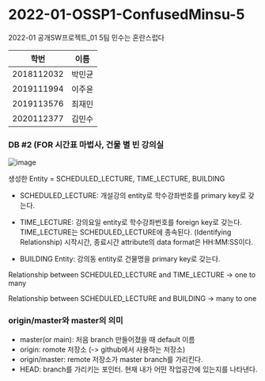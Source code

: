# 2022-01-OSSP1-ConfusedMinsu-5
2022-01 공개SW프로젝트_01 5팀 민수는 혼란스럽다

|학번|이름|
|------|---|
|2018112032|박민균|
|2019111994|이주윤|
|2019113576|최재민|
|2020112377|김민수|

### DB #2 (FOR 시간표 마법사, 건물 별 빈 강의실
![image](https://user-images.githubusercontent.com/68751201/166722346-3af109bb-0758-4b3a-8a8e-597d5a1ffd67.png)

생성한 Entity = SCHEDULED_LECTURE, TIME_LECTURE, BUILDING
* SCHEDULED_LECTURE: 개설강의 entity로 학수강좌번호를 primary key로 갖는다.

* TIME_LECTURE: 강의요일 entity로 학수강좌번호를 foreign key로 갖는다. TIME_LECTURE는 SCHEDULED_LECTURE에 종속된다. (Identifying Relationship)
시작시간, 종료시간 attribute의 data format은 HH:MM:SS이다.

* BUILDING Entity: 강의동 entity로 건물명을 primary key로 갖는다.

Relationship between SCHEDULED_LECTURE and TIME_LECTURE -> one to many

Relationship between SCHEDULED_LECTURE and BUILDING -> many to one


### origin/master와 master의 의미
* master(or main): 처음 branch 만들어졌을 때 default 이름
* origin: romote 저장소 (-> github에서 사용하는 저장소)
* origin/master: remote 저장소가 master branch를 가리킨다.
* HEAD: branch를 가리키는 포인터. 현재 내가 어떤 작업공간에 있는지를 나타낸다.
